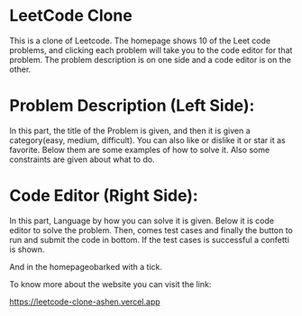 # LeetCode Clone

This is a clone of Leetcode. The homepage shows 10 of the Leet code problems, and clicking each problem will take you to the code editor for that problem. 
The problem description is on one side and a code editor is on the other. 

# Problem Description (Left Side): 

In this part, the title of the Problem is given, and then it is given a category(easy, medium, difficult). You can also like or dislike it or star it as favorite. Below them are  some examples of how to solve it.
Also some constraints are given about what to do.

# Code Editor (Right Side):

In this part, Language by how you can solve it is given. Below it is code editor to solve the problem. Then, comes test cases and finally the button to run and submit the code in bottom. If the test cases is successful a confetti is shown.

And in the homepageobarked with a tick.

To know more about the website you can visit the link:

 https://leetcode-clone-ashen.vercel.app
